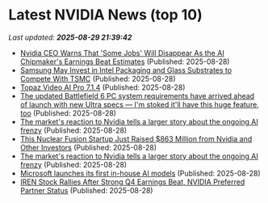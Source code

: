 # Latest NVIDIA News (top 10)
_Last updated: **2025-08-29 21:39:42**_

- [Nvidia CEO Warns That 'Some Jobs' Will Disappear As the AI Chipmaker's Earnings Beat Estimates](https://biztoc.com/x/23d1084ae2c020be) (Published: 2025-08-28)
- [Samsung May Invest in Intel Packaging and Glass Substrates to Compete With TSMC](https://www.androidheadlines.com/2025/08/samsung-may-invest-in-intel-packaging-and-glass-substrates-to-compete-with-tsmc.html) (Published: 2025-08-28)
- [Topaz Video AI Pro 7.1.4](https://post.rlsbb.cc/topaz-video-ai-pro-7-1-4/) (Published: 2025-08-28)
- [The updated Battlefield 6 PC system requirements have arrived ahead of launch with new Ultra specs — I'm stoked it'll have this huge feature, too](https://www.windowscentral.com/gaming/the-updated-battlefield-6-pc-system-requirements-have-arrived-ahead-of-launch-with-new-ultra-specs) (Published: 2025-08-28)
- [The market's reaction to Nvidia tells a larger story about the ongoing AI frenzy](https://biztoc.com/x/2c5698ecc8255fca) (Published: 2025-08-28)
- [This Nuclear Fusion Startup Just Raised $863 Million from Nvidia and Other Investors](https://biztoc.com/x/bd55405eb105656b) (Published: 2025-08-28)
- [The market's reaction to Nvidia tells a larger story about the ongoing AI frenzy](https://www.npr.org/2025/08/28/nx-s1-5511230/the-markets-reaction-to-nvidia-tells-a-larger-story-about-the-ongoing-ai-frenzy) (Published: 2025-08-28)
- [Microsoft launches its first in-house AI models](https://www.theverge.com/news/767809/microsoft-in-house-ai-models-launch-openai) (Published: 2025-08-28)
- [IREN Stock Rallies After Strong Q4 Earnings Beat, NVIDIA Preferred Partner Status](https://biztoc.com/x/54f280969d10a3c3) (Published: 2025-08-28)
